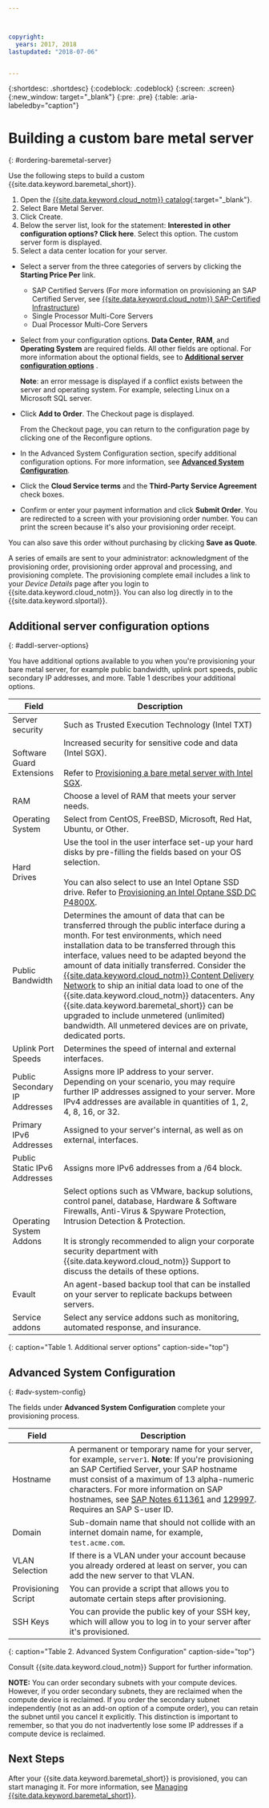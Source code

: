 ```yaml
---



copyright:
  years: 2017, 2018
lastupdated: "2018-07-06"


---
```


{:shortdesc: .shortdesc}
{:codeblock: .codeblock}
{:screen: .screen}
{:new_window: target="_blank"}
{:pre: .pre}
{:table: .aria-labeledby="caption"}


# Building a custom bare metal server
{: #ordering-baremetal-server}

Use the following steps to build a custom {{site.data.keyword.baremetal_short}}.

1. Open the [{{site.data.keyword.cloud_notm}} catalog](https://console.bluemix.net/catalog/){:target="_blank"}.   
2. Select Bare Metal Server.
3. Click Create.
4. Below the server list, look for the statement: **Interested in other configuration options? Click here**. Select this option. The custom server form is displayed.
1. Select a data center location for your server.
* Select a server from the three categories of servers by clicking the **Starting Price Per** link.
  * SAP Certified Servers (For more information on provisioning an SAP Certified Server, see [{{site.data.keyword.cloud_notm}} SAP-Certified Infrastructure](/docs/bare-metal/bare-metal-sap-applications.html))
  * Single Processor Multi-Core Servers
  * Dual Processor Multi-Core Servers

* Select from your configuration options. **Data Center**, **RAM**, and **Operating System** are required fields. All other fields are optional. For more information about the optional fields, see to **[Additional server configuration options](#addl-server-options)** .

    **Note**: an error message is displayed if a conflict exists between the server and operating system. For example, selecting Linux on a Microsoft SQL server.
* Click **Add to Order**. The Checkout page is displayed.

  From the Checkout page, you can return to the configuration page by clicking one of the Reconfigure options.
* In the Advanced System Configuration section, specify additional configuration options. For more information, see **[Advanced System Configuration](#adv-system-config)**.

*   Click the **Cloud Service terms** and the **Third-Party Service Agreement** check boxes.
*   Confirm or enter your payment information and click **Submit Order**. You are redirected to a screen with your provisioning order number. You can print the screen because it's also your provisioning order receipt.

  You can also save this order without purchasing by clicking **Save as Quote**.

 A series of emails are sent to your administrator: acknowledgment of the provisioning order, provisioning order approval and processing, and provisioning complete. The provisioning complete email includes a link to your *Device Details* page after you login to {{site.data.keyword.cloud_notm}}. You can also log directly in to the {{site.data.keyword.slportal}}.

 ## Additional server configuration options
 {: #addl-server-options}

 You have additional options available to you when you're provisioning your bare metal server, for example public bandwidth, uplink port speeds, public secondary IP addresses, and more. Table 1 describes your additional options.


 | **Field** | **Description** |
 |-------------------|---------------|
 |Server security|Such as Trusted Execution Technology (Intel TXT)|||
 |Software Guard Extensions|Increased security for sensitive code and data (Intel SGX). <br><br>Refer to [Provisioning a bare metal server with Intel SGX](../bare-metal/bare-metal-provision-SGX.html).|
 |RAM|Choose a level of RAM that meets your server needs.|
 |Operating System |Select from CentOS, FreeBSD, Microsoft, Red Hat, Ubuntu, or Other. |
 |Hard Drives |Use the tool in the user interface set-up your hard disks by pre-filling the fields based on your OS selection. <br><br> You can also select to use an Intel Optane SSD drive. Refer to [Provisioning an Intel Optane SSD DC P4800X](../bare-metal/bm-provision_ssd.html).
 |Public Bandwidth |Determines the amount of data that can be transferred through the public interface during a month. For test environments, which need installation data to be transferred through this interface, values need to be adapted beyond the amount of data initially transferred. Consider the [{{site.data.keyword.cloud_notm}} Content Delivery Network](https://www.ibm.com/cloud/cdn) to ship an initial data load to one of the {{site.data.keyword.cloud_notm}} datacenters. Any {{site.data.keyword.baremetal_short}} can be upgraded to include unmetered (unlimited) bandwidth. All unmetered devices are on private, dedicated ports.|
 |Uplink Port Speeds |Determines the speed of internal and external interfaces. |
 |Public Secondary IP Addresses |Assigns more IP address to your server. Depending on your scenario, you may require further IP addresses assigned to your server. More IPv4 addresses are available in quantities of 1, 2, 4, 8, 16, or 32. |
 |Primary IPv6 Addresses |Assigned to your server's internal, as well as on external, interfaces. |
 |Public Static IPv6 Addresses |Assigns more IPv6 addresses from a /64 block. |
 |Operating System Addons|Select options such as VMware, backup solutions, control panel, database, Hardware & Software Firewalls, Anti-Virus & Spyware Protection, Intrusion Detection & Protection. <br><br>It is strongly recommended to align your corporate security department with {{site.data.keyword.cloud_notm}} Support to discuss the details of these options.
 |Evault |An agent-based backup tool that can be installed on your server to replicate backups between servers. |
 |Service addons|Select any service addons such as monitoring, automated response, and insurance.|
 {: caption="Table 1. Additional server options" caption-side="top"}

## Advanced System Configuration
{: #adv-system-config}

The fields under **Advanced System Configuration** complete your provisioning process.

| **Field** | **Description** |
|---|---|
| Hostname | A permanent or temporary name for your server, for example, ```server1```. **Note**: If you're provisioning an SAP Certified Server, your SAP hostname must consist of a maximum of 13 alpha-numeric characters. For more information on SAP hostnames, see [SAP Notes 611361](https://launchpad.support.sap.com/#/notes/2611361) and [129997](https://launchpad.support.sap.com/#/notes/129997). Requires an SAP S-user ID. |
| Domain | Sub-domain name that should not collide with an internet domain name, for example, ```test.acme.com```. |
| VLAN Selection | If there is a VLAN under your account because you already ordered at least on server, you can add the new server to that VLAN. |
| Provisioning Script | You can provide a script that allows you to automate certain steps after provisioning. |
| SSH Keys | You can provide the public key of your SSH key, which will allow you to log in to your server after it's provisioned. |
{: caption="Table 2. Advanced System Configuration" caption-side="top"}

 Consult {{site.data.keyword.cloud_notm}} Support for further information.

 **NOTE:** You can order secondary subnets with your compute devices. However, if you order secondary subnets, they are reclaimed when the compute device is reclaimed. If you order the secondary subnet independently (not as an add-on option of a compute order), you can retain the subnet until you cancel it explicitly. This distinction is important to remember, so that you do not inadvertently lose some IP addresses if a compute device is reclaimed.

## Next Steps
After your {{site.data.keyword.baremetal_short}} is provisioned, you can start managing it. For more information, see [Managing {{site.data.keyword.baremetal_short}}](../bare-metal/managing.html).
